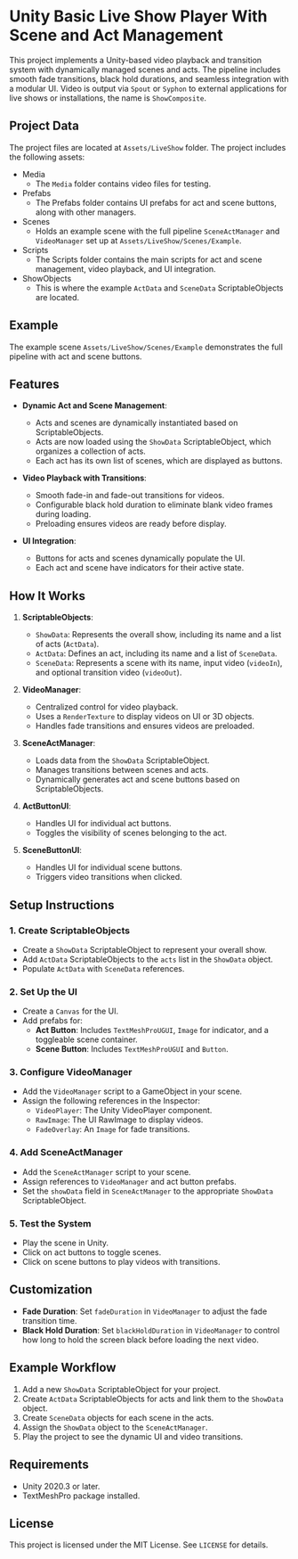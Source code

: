 # Unity Basic Live Show Player With Scene and Act Management

This project implements a Unity-based video playback and transition system with dynamically managed scenes and acts. The pipeline includes smooth fade transitions, black hold durations, and seamless integration with a modular UI. Video is output via `Spout` or `Syphon` to external applications for live shows or installations, the name is `ShowComposite`.


## Project Data
The project files are located at `Assets/LiveShow` folder. The project includes the following assets:
- Media
  - The `Media` folder contains video files for testing.
- Prefabs
  - The Prefabs folder contains UI prefabs for act and scene buttons, along with other managers.
- Scenes
  - Holds an example scene with the full pipeline `SceneActManager` and `VideoManager` set up at `Assets/LiveShow/Scenes/Example`.
- Scripts
  - The Scripts folder contains the main scripts for act and scene management, video playback, and UI integration.
- ShowObjects
  - This is where the example `ActData` and `SceneData` ScriptableObjects are located.

## Example
The example scene `Assets/LiveShow/Scenes/Example` demonstrates the full pipeline with act and scene buttons.


## Features

- **Dynamic Act and Scene Management**:
  - Acts and scenes are dynamically instantiated based on ScriptableObjects.
  - Acts are now loaded using the `ShowData` ScriptableObject, which organizes a collection of acts.
  - Each act has its own list of scenes, which are displayed as buttons.

- **Video Playback with Transitions**:
  - Smooth fade-in and fade-out transitions for videos.
  - Configurable black hold duration to eliminate blank video frames during loading.
  - Preloading ensures videos are ready before display.

- **UI Integration**:
  - Buttons for acts and scenes dynamically populate the UI.
  - Each act and scene have indicators for their active state.

## How It Works

1. **ScriptableObjects**:
   - `ShowData`: Represents the overall show, including its name and a list of acts (`ActData`).
   - `ActData`: Defines an act, including its name and a list of `SceneData`.
   - `SceneData`: Represents a scene with its name, input video (`videoIn`), and optional transition video (`videoOut`).

2. **VideoManager**:
   - Centralized control for video playback.
   - Uses a `RenderTexture` to display videos on UI or 3D objects.
   - Handles fade transitions and ensures videos are preloaded.

3. **SceneActManager**:
   - Loads data from the `ShowData` ScriptableObject.
   - Manages transitions between scenes and acts.
   - Dynamically generates act and scene buttons based on ScriptableObjects.

4. **ActButtonUI**:
   - Handles UI for individual act buttons.
   - Toggles the visibility of scenes belonging to the act.

5. **SceneButtonUI**:
   - Handles UI for individual scene buttons.
   - Triggers video transitions when clicked.

## Setup Instructions

### 1. Create ScriptableObjects

- Create a `ShowData` ScriptableObject to represent your overall show.
- Add `ActData` ScriptableObjects to the `acts` list in the `ShowData` object.
- Populate `ActData` with `SceneData` references.

### 2. Set Up the UI

- Create a `Canvas` for the UI.
- Add prefabs for:
  - **Act Button**: Includes `TextMeshProUGUI`, `Image` for indicator, and a toggleable scene container.
  - **Scene Button**: Includes `TextMeshProUGUI` and `Button`.

### 3. Configure VideoManager

- Add the `VideoManager` script to a GameObject in your scene.
- Assign the following references in the Inspector:
  - `VideoPlayer`: The Unity VideoPlayer component.
  - `RawImage`: The UI RawImage to display videos.
  - `FadeOverlay`: An `Image` for fade transitions.

### 4. Add SceneActManager

- Add the `SceneActManager` script to your scene.
- Assign references to `VideoManager` and act button prefabs.
- Set the `showData` field in `SceneActManager` to the appropriate `ShowData` ScriptableObject.

### 5. Test the System

- Play the scene in Unity.
- Click on act buttons to toggle scenes.
- Click on scene buttons to play videos with transitions.

## Customization

- **Fade Duration**: Set `fadeDuration` in `VideoManager` to adjust the fade transition time.
- **Black Hold Duration**: Set `blackHoldDuration` in `VideoManager` to control how long to hold the screen black before loading the next video.

## Example Workflow

1. Add a new `ShowData` ScriptableObject for your project.
2. Create `ActData` ScriptableObjects for acts and link them to the `ShowData` object.
3. Create `SceneData` objects for each scene in the acts.
4. Assign the `ShowData` object to the `SceneActManager`.
5. Play the project to see the dynamic UI and video transitions.

## Requirements

- Unity 2020.3 or later.
- TextMeshPro package installed.

## License

This project is licensed under the MIT License. See `LICENSE` for details.
